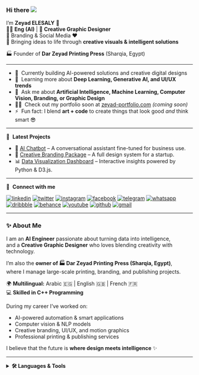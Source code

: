 ### Hi there <a href="#"><img src="https://media.giphy.com/media/hvRJCLFzcasrR4ia7z/giphy.gif" width="5%"></a>  

I’m **Zeyad ELESALY** 🚀  
🧑‍💻 **Eng (AI)** | 🎨 **Creative Graphic Designer**  
🩵 Branding & Social Media ♥️  
💙 Bringing ideas to life through **creative visuals & intelligent solutions**  

🏭 Founder of **Dar Zeyad Printing Press** (Sharqia, Egypt)  

---

- 🔭 &nbsp;Currently building AI-powered solutions and creative digital designs  
- 🌱 &nbsp;Learning more about **Deep Learning, Generative AI, and UI/UX trends**  
- 💬 &nbsp;Ask me about **Artificial Intelligence, Machine Learning, Computer Vision, Branding, or Graphic Design**  
- 👨‍💻 &nbsp;Check out my portfolio soon at [zeyad-portfolio.com](#) *(coming soon)*  
- ⚡ &nbsp;Fun fact: I blend **art + code** to create things that look good *and* think smart 😎  

---

📕 &nbsp;**Latest Projects**
<!-- PROJECT-LIST:START -->
- 🤖 [AI Chatbot](#) – A conversational assistant fine-tuned for business use.  
- 🎨 [Creative Branding Package](#) – A full design system for a startup.  
- 📊 [Data Visualization Dashboard](#) – Interactive insights powered by Python & D3.js.  
<!-- PROJECT-LIST:END -->

---

🔗 &nbsp;**Connect with me**  
<p align="left">
<a href="https://www.linkedin.com/in/zeyad" target="_blank"><img src="https://skillicons.dev/icons?i=linkedin" height="40" alt="linkedin"/></a>
<a href="https://x.com/ZElesaly" target="_blank"><img src="https://skillicons.dev/icons?i=twitter" height="40" alt="twitter"/></a>
<a href="https://www.instagram.com/zeyad_elesaly/" target="_blank"><img src="https://skillicons.dev/icons?i=instagram" height="40" alt="instagram"/></a>
<a href="https://www.facebook.com/zeyad.mo7amed11" target="_blank"><img src="https://skillicons.dev/icons?i=facebook" height="40" alt="facebook"/></a>
<a href="https://t.me/Zeyad2712005" target="_blank"><img src="https://skillicons.dev/icons?i=telegram" height="40" alt="telegram"/></a>
<a href="https://wa.me/201018446933" target="_blank"><img src="https://cdn-icons-png.flaticon.com/512/733/733585.png" height="40" alt="whatsapp"/></a>
<a href="https://dribbble.com/zeyad" target="_blank"><img src="https://skillicons.dev/icons?i=dribbble" height="40" alt="dribbble"/></a>
<a href="https://www.behance.net/zeyadelesaly123" target="_blank"><img src="https://cdn-icons-png.flaticon.com/512/2111/2111501.png" height="40" alt="behance"/></a>
<a href="https://youtube.com/@zeyad" target="_blank"><img src="https://skillicons.dev/icons?i=youtube" height="40" alt="youtube"/></a>
<a href="https://github.com/ELESALY" target="_blank"><img src="https://skillicons.dev/icons?i=github" height="40" alt="github"/></a>
<a href="mailto:zeyadelesaly27122005@gmail.com" target="_blank"><img src="https://skillicons.dev/icons?i=gmail" height="40" alt="gmail"/></a>
</p>

---

### ✨ About Me  
I am an **AI Engineer** passionate about turning data into intelligence,  
and a **Creative Graphic Designer** who loves blending creativity with technology.  

I’m also the **owner of 🏭 Dar Zeyad Printing Press (Sharqia, Egypt)**,  
where I manage large-scale printing, branding, and publishing projects.  

🌍 **Multilingual:** Arabic 🇪🇬 | English 🇬🇧 | French 🇫🇷  
💻 **Skilled in C++ Programming**  

During my career I’ve worked on:  
- AI-powered automation & smart applications  
- Computer vision & NLP models  
- Creative branding, UI/UX, and motion graphics  
- Professional printing & publishing services  

I believe that the future is **where design meets intelligence** ✨  

---

<details>
  <summary><b>🛠️ Languages & Tools</b></summary>
  <br/>
  <p align="left">
  <!-- Programming -->
  <img src="https://raw.githubusercontent.com/devicons/devicon/master/icons/python/python-original.svg" alt="python" width="40" height="40"/>
  <img src="https://raw.githubusercontent.com/
